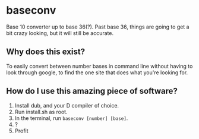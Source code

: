 # baseconv
Base 10 converter up to base 36(?). Past base 36, things are going to get a bit crazy looking, but it will still be accurate.

## Why does this exist?
To easily convert between number bases in command line without having to look through google, to find the one site that does what you're looking for. 
## How do I use this amazing piece of software?
1. Install dub, and your D compiler of choice.
2. Run install.sh as root.
3. In the terminal, run `baseconv [number] [base]`.
4. ?
5. Profit
